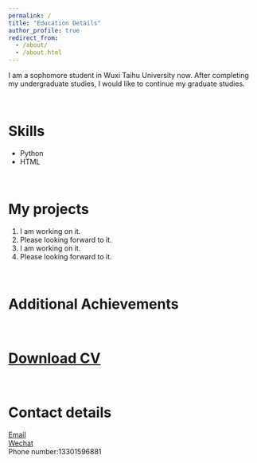 ```yaml
---
permalink: /
title: "Education Details"
author_profile: true
redirect_from: 
  - /about/
  - /about.html
---
```


I am a sophomore student in Wuxi Taihu University now. After completing my undergraduate studies, I would like to continue my graduate studies.

<br>

Skills
======
* Python  
* HTML

<br>

My projects
======
1. I am working on it.
1. Please looking forward to it.
1. I am working on it.
1. Please looking forward to it.

<br>

Additional Achievements
======


<br>

[Download CV](../assets/cv1.pdf)
======
<br>

Contact details
======
[Email](mailto:156697298@qq.com)  
[Wechat](../images/wechat.jpg)  
Phone number:13301596881


<br>

